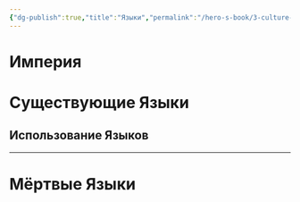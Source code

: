 ```yaml
---
{"dg-publish":true,"title":"Языки","permalink":"/hero-s-book/3-culture-and-career/3-3-languages/","dgPassFrontmatter":true}
---
```



# Империя
# Существующие Языки
## Использование Языков
---
# Мёртвые Языки
